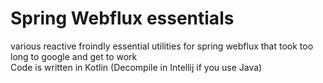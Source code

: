 # Spring Webflux essentials
various reactive froindly essential utilities for spring webflux that took too long to google and get to work<br />
Code is written in Kotlin (Decompile in Intellij if you use Java)

